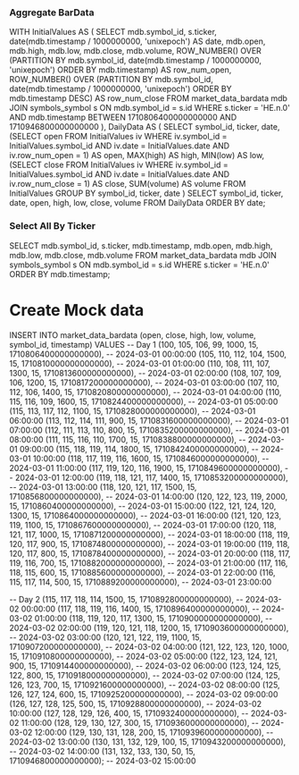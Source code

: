### Aggregate BarData
WITH InitialValues AS (
    SELECT
        mdb.symbol_id,
        s.ticker,
        date(mdb.timestamp / 1000000000, 'unixepoch') AS date,
        mdb.open,
        mdb.high,
        mdb.low,
        mdb.close,
        mdb.volume,
        ROW_NUMBER() OVER (PARTITION BY mdb.symbol_id, date(mdb.timestamp / 1000000000, 'unixepoch') ORDER BY mdb.timestamp) AS row_num_open,
        ROW_NUMBER() OVER (PARTITION BY mdb.symbol_id, date(mdb.timestamp / 1000000000, 'unixepoch') ORDER BY mdb.timestamp DESC) AS row_num_close
    FROM
        market_data_bardata mdb
    JOIN
        symbols_symbol s ON mdb.symbol_id = s.id
    WHERE
        s.ticker = 'HE.n.0' AND
        mdb.timestamp BETWEEN 1710806400000000000 AND 1710946800000000000
),
DailyData AS (
    SELECT
        symbol_id,
        ticker,
        date,
        (SELECT open FROM InitialValues iv WHERE iv.symbol_id = InitialValues.symbol_id AND iv.date = InitialValues.date AND iv.row_num_open = 1) AS open,
        MAX(high) AS high,
        MIN(low) AS low,
        (SELECT close FROM InitialValues iv WHERE iv.symbol_id = InitialValues.symbol_id AND iv.date = InitialValues.date AND iv.row_num_close = 1) AS close,
        SUM(volume) AS volume
    FROM
        InitialValues
    GROUP BY
        symbol_id,
        ticker,
        date
)
SELECT
    symbol_id,
    ticker,
    date,
    open,
    high,
    low,
    close,
    volume
FROM
    DailyData
ORDER BY
    date;


### Select All By Ticker
SELECT
    mdb.symbol_id,
    s.ticker,
    mdb.timestamp,
    mdb.open,
    mdb.high,
    mdb.low,
    mdb.close,
    mdb.volume
FROM
    market_data_bardata mdb
JOIN
    symbols_symbol s ON mdb.symbol_id = s.id
WHERE
    s.ticker = 'HE.n.0'
ORDER BY
    mdb.timestamp;



# Create Mock data
INSERT INTO market_data_bardata (open, close, high, low, volume, symbol_id, timestamp) VALUES
-- Day 1
(100, 105, 106, 99, 1000, 15, 1710806400000000000), -- 2024-03-01 00:00:00
(105, 110, 112, 104, 1500, 15, 1710810000000000000), -- 2024-03-01 01:00:00
(110, 108, 111, 107, 1300, 15, 1710813600000000000), -- 2024-03-01 02:00:00
(108, 107, 109, 106, 1200, 15, 1710817200000000000), -- 2024-03-01 03:00:00
(107, 110, 112, 106, 1400, 15, 1710820800000000000), -- 2024-03-01 04:00:00
(110, 115, 116, 109, 1600, 15, 1710824400000000000), -- 2024-03-01 05:00:00
(115, 113, 117, 112, 1100, 15, 1710828000000000000), -- 2024-03-01 06:00:00
(113, 112, 114, 111, 900, 15, 1710831600000000000), -- 2024-03-01 07:00:00
(112, 111, 113, 110, 800, 15, 1710835200000000000), -- 2024-03-01 08:00:00
(111, 115, 116, 110, 1700, 15, 1710838800000000000), -- 2024-03-01 09:00:00
(115, 118, 119, 114, 1800, 15, 1710842400000000000), -- 2024-03-01 10:00:00
(118, 117, 119, 116, 1600, 15, 1710846000000000000), -- 2024-03-01 11:00:00
(117, 119, 120, 116, 1900, 15, 1710849600000000000), -- 2024-03-01 12:00:00
(119, 118, 121, 117, 1400, 15, 1710853200000000000), -- 2024-03-01 13:00:00
(118, 120, 121, 117, 1500, 15, 1710856800000000000), -- 2024-03-01 14:00:00
(120, 122, 123, 119, 2000, 15, 1710860400000000000), -- 2024-03-01 15:00:00
(122, 121, 124, 120, 1300, 15, 1710864000000000000), -- 2024-03-01 16:00:00
(121, 120, 123, 119, 1100, 15, 1710867600000000000), -- 2024-03-01 17:00:00
(120, 118, 121, 117, 1000, 15, 1710871200000000000), -- 2024-03-01 18:00:00
(118, 119, 120, 117, 900, 15, 1710874800000000000), -- 2024-03-01 19:00:00
(119, 118, 120, 117, 800, 15, 1710878400000000000), -- 2024-03-01 20:00:00
(118, 117, 119, 116, 700, 15, 1710882000000000000), -- 2024-03-01 21:00:00
(117, 116, 118, 115, 600, 15, 1710885600000000000), -- 2024-03-01 22:00:00
(116, 115, 117, 114, 500, 15, 1710889200000000000), -- 2024-03-01 23:00:00

-- Day 2
(115, 117, 118, 114, 1500, 15, 1710892800000000000), -- 2024-03-02 00:00:00
(117, 118, 119, 116, 1400, 15, 1710896400000000000), -- 2024-03-02 01:00:00
(118, 119, 120, 117, 1300, 15, 1710900000000000000), -- 2024-03-02 02:00:00
(119, 120, 121, 118, 1200, 15, 1710903600000000000), -- 2024-03-02 03:00:00
(120, 121, 122, 119, 1100, 15, 1710907200000000000), -- 2024-03-02 04:00:00
(121, 122, 123, 120, 1000, 15, 1710910800000000000), -- 2024-03-02 05:00:00
(122, 123, 124, 121, 900, 15, 1710914400000000000), -- 2024-03-02 06:00:00
(123, 124, 125, 122, 800, 15, 1710918000000000000), -- 2024-03-02 07:00:00
(124, 125, 126, 123, 700, 15, 1710921600000000000), -- 2024-03-02 08:00:00
(125, 126, 127, 124, 600, 15, 1710925200000000000), -- 2024-03-02 09:00:00
(126, 127, 128, 125, 500, 15, 1710928800000000000), -- 2024-03-02 10:00:00
(127, 128, 129, 126, 400, 15, 1710932400000000000), -- 2024-03-02 11:00:00
(128, 129, 130, 127, 300, 15, 1710936000000000000), -- 2024-03-02 12:00:00
(129, 130, 131, 128, 200, 15, 1710939600000000000), -- 2024-03-02 13:00:00
(130, 131, 132, 129, 100, 15, 1710943200000000000), -- 2024-03-02 14:00:00
(131, 132, 133, 130, 50, 15, 1710946800000000000); -- 2024-03-02 15:00:00


